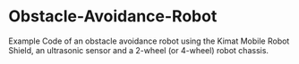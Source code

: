 # Obstacle-Avoidance-Robot
 Example Code of an obstacle avoidance robot using the Kimat Mobile Robot Shield,  an ultrasonic sensor and a 2-wheel (or 4-wheel) robot chassis.
